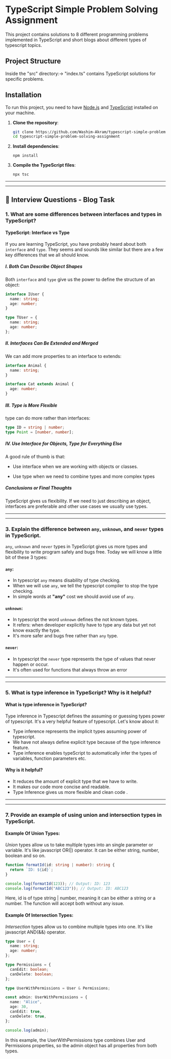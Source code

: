 # TypeScript Simple Problem Solving Assignment

This project contains solutions to 8 different programming problems implemented in TypeScript and short blogs about different types of typescript topics.

## Project Structure

Inside the "src" directory:-> "index.ts" contains TypeScript solutions for specific problems.

## Installation

To run this project, you need to have [Node.js](https://nodejs.org/) and [TypeScript](https://www.typescriptlang.org/) installed on your machine.

1. **Clone the repository**:

   ```bash
   git clone https://github.com/Washim-Akram/typescript-simple-problem-solving-assignment
   cd typescript-simple-problem-solving-assignment
   ```

2. **Install dependencies**:

   ```
   npm install
   ```

3. **Compile the TypeScript files**:

   ```
   npx tsc

   ```

---

---

## 🎯 Interview Questions - Blog Task

### 1. What are some differences between interfaces and types in TypeScript?

#### TypeScript: Interface vs Type

If you are learning TypeScript, you have probably heard about both `interface` and `type`. They seems and sounds like similar but there are a few key differences that we all should know.

##### I. Both Can Describe Object Shapes

Both `interface` and `type` give us the power to define the structure of an object:

```typescript
interface IUser {
  name: string;
  age: number;
}

type TUser = {
  name: string;
  age: number;
};
```

##### II. Interfaces Can Be Extended and Merged

We can add more properties to an interface to extends:

```typescript
interface Animal {
  name: string;
}

interface Cat extends Animal {
  age: number;
}
```

##### III. Type is More Flexible

type can do more rather than interfaces:

```typescript
type ID = string | number;
type Point = [number, number];
```

##### IV. Use Interface for Objects, Type for Everything Else

A good rule of thumb is that:

- Use interface when we are working with objects or classes.

- Use type when we need to combine types and more complex types

##### Conclusions or Final Thoughts

TypeScript gives us flexibility. If we need to just describing an object, interfaces are preferable and other use cases we usually use types.

---

---

### 3. Explain the difference between `any`, `unknown`, and `never` types in TypeScript.

`any`, `unknown` and `never` types in TypeScript gives us more types and flexibility to write program safely and bugs free. Today we will know a little bit of these 3 types:

#### `any`:

- In typescript `any` means disability of type checking.
- When we will use `any`, we tell the typescript compiler to stop the type checking.
- In simple words at **"any"** cost we should avoid use of `any`.

#### `unknown`:

- In typescript the word `unknown` defines the not known types.
- It refers: when developer explicitly have to type any data but yet not know exactly the type.
- It's more safer and bugs free rather than `any` type.

#### `never`:

- In typescript the `never` type represents the type of values that never happen or occur.
- It's often used for functions that always throw an error

---

---

### 5. What is type inference in TypeScript? Why is it helpful?

#### What is type inference in TypeScript?

Type inference in Typescript defines the assuming or guessing types power of typescript. It's a very helpful feature of typescript. Let's know about it:

- Type inference represents the implicit types assuming power of typescript.
- We have not always define explicit type because of the type inference feature.
- Type inference enables typeScript to automatically infer the types of variables, function parameters etc.

#### Why is it helpful?

- It reduces the amount of explicit type that we have to write.
- It makes our code more concise and readable.
- Type Inference gives us more flexible and clean code .

---

---

### 7. Provide an example of using union and intersection types in TypeScript.

#### Example Of Union Types:

_Union_ types allow us to take multiple types into an single parameter or variable. It's like javascript OR(|) operator. It can be either string, number, boolean and so on.

```typescript
function formatId(id: string | number): string {
  return `ID: ${id}`;
}

console.log(formatId(123)); // Output: ID: 123
console.log(formatId("ABC123")); // Output: ID: ABC123
```

Here, id is of type string | number, meaning it can be either a string or a number. The function will accept both without any issue.

#### Example Of Intersection Types:

_Intersection_ types allow us to combine multiple types into one. It's like javascript AND(&&) operator.

```typescript
type User = {
  name: string;
  age: number;
};

type Permissions = {
  canEdit: boolean;
  canDelete: boolean;
};

type UserWithPermissions = User & Permissions;

const admin: UserWithPermissions = {
  name: "Alice",
  age: 30,
  canEdit: true,
  canDelete: true,
};

console.log(admin);
```

In this example, the UserWithPermissions type combines User and Permissions properties, so the admin object has all properties from both types.
